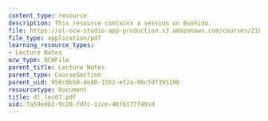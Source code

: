 ```yaml
---
content_type: resource
description: This resource contains a session on Bushido.
file: https://ol-ocw-studio-app-production.s3.amazonaws.com/courses/21h-522-japan-in-the-age-of-the-samurai-history-and-film-fall-2006/7a59edb29c20fd7c11ce46f6177f491d_dl_lec07.pdf
file_type: application/pdf
learning_resource_types:
- Lecture Notes
ocw_type: OCWFile
parent_title: Lecture Notes
parent_type: CourseSection
parent_uid: 956c0b50-de80-15b2-ef2a-96cfdf39519b
resourcetype: Document
title: dl_lec07.pdf
uid: 7a59edb2-9c20-fd7c-11ce-46f6177f491d
---
```

